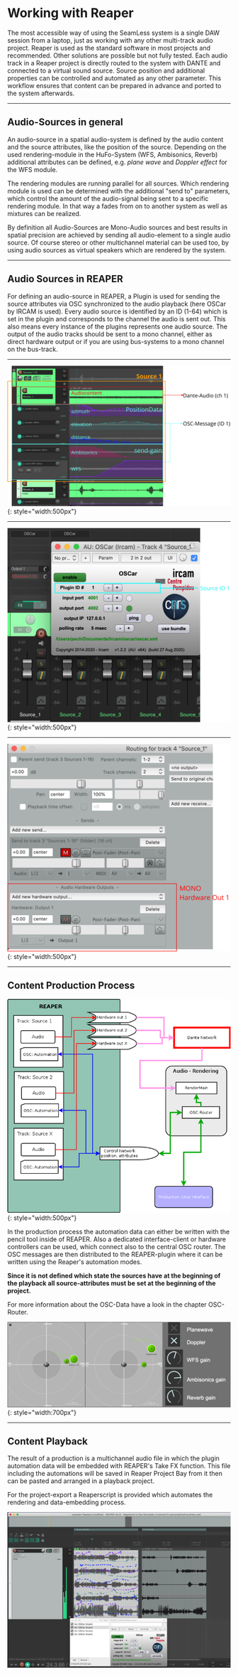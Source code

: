 # Working with Reaper


The most accessible way of using the SeamLess system is a single DAW session from a laptop, just as working with any other multi-track audio project.
Reaper is used as the standard software in most projects and recommended.
Other solutions are possible but not fully tested.
Each audio track in a Reaper project is directly routed to the system with DANTE
and connected to a virtual sound source.
Source position and additional properties can be
controlled and automated as any other parameter.
This workflow ensures that content can be prepared in advance and ported
to the system afterwards.

---

## Audio-Sources in general

An audio-source in a spatial audio-system is defined by the audio content and the source attributes, like the position of the source. Depending on the used rendering-module in the HuFo-System (WFS, Ambisonics, Reverb) additional attributes can be defined, e.g. *plane wave* and *Doppler effect* for the WFS module.

The rendering modules are running parallel for all sources. Which rendering module is used can be determined with the additional "send to" parameters, which control the amount of the audio-signal being sent to a specific rendering module. In that way a fades from on to another system as well as mixtures can be realized.

By definition all Audio-Sources are Mono-Audio sources and best results in spatial precision are achieved by sending all audio-element to a single audio source. Of course stereo or other multichannel material can be used too, by using audio sources as virtual speakers which are rendered by the system.

---

## Audio Sources  in REAPER

For defining an audio-source in REAPER, a Plugin is used for sending the source attributes via OSC synchronized to the audio playback (here OSCar by IRCAM is used).
Every audio source is identified by an ID (1-64) which is set in the plugin and corresponds to the channel the audio is sent out. This also means every instance of the plugins represents one audio source.
The output of the audio tracks should be sent to a mono channel, either as direct hardware output or if you are using bus-systems to a mono channel on the bus-track.

---

![reapersource](graphics/reaper_source.svg "One Source in Reaper"){: style="width:500px"}

---

![oscar-inreaper](graphics/Reaper-OscarPlugin.svg "OSCar plugin with source ID"){: style="width:500px"}

---

![reapearmono](graphics/reaper_HWmono1.svg "Mono Output Routing"){: style="width:500px"}

---

## Content Production Process

![](graphics/ReaperDiagramm.png){: style="width:500px"}

In the production process the automation data can either be written with the pencil tool inside of REAPER. Also a dedicated interface-client or hardware controllers can be used, which connect also to the central OSC router. The OSC messages are then distributed to the REAPER-plugin where it can be written using the Reaper's automation modes.

**Since it is not defined which state the sources have at the beginning of the playback all source-attributes must be set at the beginning of the project.**

For more information about the OSC-Data have a look in the chapter OSC-Router.


![](graphics/interface-example.png){: style="width:700px"}

---

## Content Playback

The result of a production is a multichannel audio file in which the plugin automation data will be embedded with REAPER's Take FX function. This file including the automations will be saved in Reaper Project Bay from it then can be pasted and arranged in a playback project.

For the project-export a Reaperscript is provided which automates the rendering and data-embedding process.

![](graphics/Playback-project.png)
